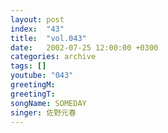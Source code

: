 ```yaml
---
layout: post
index:  "43"
title:  "vol.043"
date:   2002-07-25 12:00:00 +0300
categories: archive
tags: []
youtube: "043"
greetingM: 
greetingT: 
songName: SOMEDAY
singer: 佐野元春
---
```

